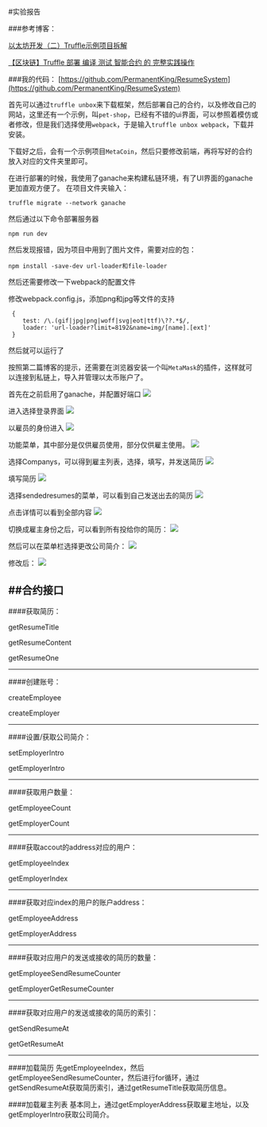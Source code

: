 #实验报告
<!--一些基础知识：
Solidity在全局命名空间中预设了一些特殊的变量和函数，用来提供关于区块链的信息和一些通用的工具函数

block.blockhash(uint blockNumber) returns (bytes32)：指定区块的区块哈希——仅可用于最新的 256 个区块且不包括当前区块；而 blocks 从 0.4.22 版本开始已经不推荐使用，由 blockhash(uint blockNumber) 代替

block.coinbase (address): 挖出当前区块的矿工地址

block.difficulty (uint): 当前区块难度

block.gaslimit (uint): 当前区块 gas 限额

block.number (uint): 当前区块号

block.timestamp (uint): 自 unix epoch 起始当前区块以秒计的时间戳

gasleft() returns (uint256)：剩余的 gas

msg.data (bytes): 完整的 calldata

msg.gas (uint): 剩余 gas - 自 0.4.21 版本开始已经不推荐使用，由 gesleft() 
代替

msg.sender (address): 消息发送者（当前调用）

msg.sig (bytes4): calldata 的前 4 字节（也就是函数标识符）

msg.value (uint): 随消息发送的 wei 的数量

now (uint): 目前区块时间戳（block.timestamp）

tx.gasprice (uint): 交易的 gas 价格

tx.origin (address): 交易发起者（完全的调用链）-->

###参考博客：

[以太坊开发（二）Truffle示例项目拆解](https://www.jianshu.com/p/f2cae0b1ff45)

[【区块链】Truffle 部署 编译 测试 智能合约 的 完整实践操作](https://blog.csdn.net/diandianxiyu_geek/article/details/78361621)

###我的代码：
[https://github.com/PermanentKing/ResumeSystem](https://github.com/PermanentKing/ResumeSystem)



首先可以通过`truffle unbox`来下载框架，然后部署自己的合约，以及修改自己的网站，这里还有一个示例，叫`pet-shop`，已经有不错的ui界面，可以参照着模仿或者修改，但是我们选择使用`webpack`，于是输入`truffle unbox webpack`，下载并安装。

下载好之后，会有一个示例项目`MetaCoin`，然后只要修改前端，再将写好的合约放入对应的文件夹里即可。




在进行部署的时候，我使用了ganache来构建私链环境，有了UI界面的ganache更加直观方便了。
在项目文件夹输入：
```shell
truffle migrate --network ganache
```

然后通过以下命令部署服务器

```shell
npm run dev
```

然后发现报错，因为项目中用到了图片文件，需要对应的包：

```
npm install -save-dev url-loader和file-loader
```

然后还需要修改一下webpack的配置文件

修改webpack.config.js，添加png和jpg等文件的支持

```
 {
	test: /\.(gif|jpg|png|woff|svg|eot|ttf)\??.*$/,
	loader: 'url-loader?limit=8192&name=img/[name].[ext]'
 }
```

然后就可以运行了

按照第二篇博客的提示，还需要在浏览器安装一个叫`MetaMask`的插件，这样就可以连接到私链上，导入并管理以太币账户了。

首先在之前启用了ganache，并配置好端口
![](pic/pic10.png)

进入选择登录界面
![](pic/pic1.png)

以雇员的身份进入
![](pic/pic2.png)   

功能菜单，其中部分是仅供雇员使用，部分仅供雇主使用。
![](pic/pic3.png)


选择Companys，可以得到雇主列表，选择，填写，并发送简历
![](pic/pic4.png)


填写简历
![](pic/pic5.png)


选择sendedresumes的菜单，可以看到自己发送出去的简历
![](pic/pic6.png)


点击详情可以看到全部内容
![](pic/pic7.png)


切换成雇主身份之后，可以看到所有投给你的简历：
![](pic/pic8.png)


然后可以在菜单栏选择更改公司简介：
![](pic/pic11.png)

修改后：
![](pic/pic9.png)




##合约接口
-----
####获取简历：

getResumeTitle

getResumeContent

getResumeOne

---
####创建账号：

createEmployee

createEmployer


-----

####设置/获取公司简介：

setEmployerIntro

getEmployerIntro

-----

####获取用户数量：

getEmployeeCount

getEmployerCount

----

####获取accout的address对应的用户：

getEmployeeIndex

getEmployerIndex

---

####获取对应index的用户的账户address：

getEmployeeAddress

getEmployerAddress

---

####获取对应用户的发送或接收的简历的数量：

getEmployeeSendResumeCounter

getEmployerGetResumeCounter

---

####获取对应用户的发送或接收的简历的索引：

getSendResumeAt

getGetResumeAt

-----


####加载简历
先getEmployeeIndex，然后getEmployeeSendResumeCounter，然后进行for循环，通过getSendResumeAt获取简历索引，通过getResumeTitle获取简历信息。


####加载雇主列表
基本同上，通过getEmployerAddress获取雇主地址，以及getEmployerIntro获取公司简介。




